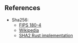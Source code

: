## References

- Sha256:
  - [FIPS 180-4](https://csrc.nist.gov/pubs/fips/180-4/upd1/final)
  - [Wikipedia](https://en.wikipedia.org/wiki/SHA-2)
  - [SHA2 Rust implementation](https://github.com/RustCrypto/hashes/blob/master/sha2/)
